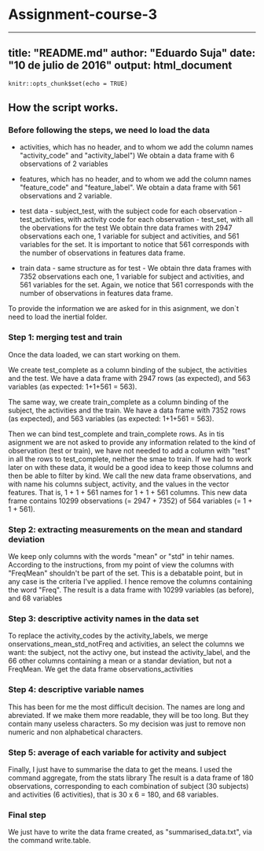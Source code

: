 # Assignment-course-3
---
title: "README.md"
author: "Eduardo Suja"
date: "10 de julio de 2016"
output: html_document
---

```{r setup, include=FALSE}
knitr::opts_chunk$set(echo = TRUE)
```

## How the script works.

### Before following the steps, we need lo load the data
* activities, which has no header, and to whom we add the column names "activity_code" and "activity_label")
We obtain a data frame with 6 observations of  2 variables
* features, which has no header, and to whom we add the column names "feature_code" and "feature_label".
We obtain a data frame with 561 observations and 2 variable.

* test data
        - subject_test, with the subject code for each observation
        - test_activities, with activity code for each observation
        - test_set, with all the obervations for the test
        We obtain thre data frames with 2947 observations each one, 1 variable for subject and activities, and 561 variables for the set. It is important to notice that 561 corresponds with the number of observations in features data frame.

* train data
        - same structure as for test
        - We obtain thre data frames with 7352 observations each one, 1 variable for subject and activities, and 561 variables for the set. Again, we  notice that 561 corresponds with the number of observations in features data frame.

To provide the information we are asked for in this asignment, we don`t need to load the inertial folder.
        
### Step 1: merging test and train
Once the data loaded, we can start working on them.

We create test_complete as a column binding of the subject, the activities and the test. We have a data frame with 2947 rows (as expected), and 563 variables (as expected: 1+1+561 = 563).

The same way, we create train_complete as a column binding of the subject, the activities and the train. We have a data frame with 7352 rows (as expected), and 563 variables (as expected: 1+1+561 = 563).

Then we can bind test_complete and train_complete rows.
As in tis asignment we are not asked to provide any information related to the kind of observation (test or train), we have not needed to add a column with "test" in all the rows to test_complete, neither the smae to train. If we had to work later on with these data, it would be a good idea to keep those columns and then be able to filter by kind.
We call the new data frame observations, and with name his columns subject, activity, and the values in the vector features. That is, 1 + 1 + 561 names for 1 + 1 + 561 columns. This new data frame contains
10299 observations (= 2947 + 7352) of  564 variables (= 1 + 1 + 561).

### Step 2: extracting measurements on the mean and standard deviation
We keep only columns with the words "mean" or "std" in tehir names.
According to the instructions, from my point of view the columns with "FreqMean" shouldn't be part of the set. This is a debatable point, but in any case is the criteria I've applied. I hence remove the columns containing the word "Freq".
The result is a data frame with 10299 variables (as before), and 68 variables

### Step 3: descriptive activity names in the data set
To replace the activity_codes by the activity_labels, we merge onservations_mean_std_notFreq and activities, an select the columns we want: the subject, not the activy one, but instead the activity_label, and the 66 other columns containing a mean or a standar deviation, but not a FreqMean.
We get the data frame observations_activities

### Step 4: descriptive variable names
This has been for me the most difficult decision. The names are long and abreviated. If we make them more readable, they will be too long. But they contain many useless characters. So my decision was just to remove non numeric and non alphabetical characters. 

### Step 5: average of each variable for activity and subject
Finally, I just have to  summarise the data to get the means. I used the command aggregate, from the stats library
The result is a data frame of 180 observations, corresponding to each combination of subject (30 subjects) and activities (6 activities), that is 30 x 6 = 180, and 68 variables.

### Final step
We just have to write the data frame created, as "summarised_data.txt", via the command write.table.
